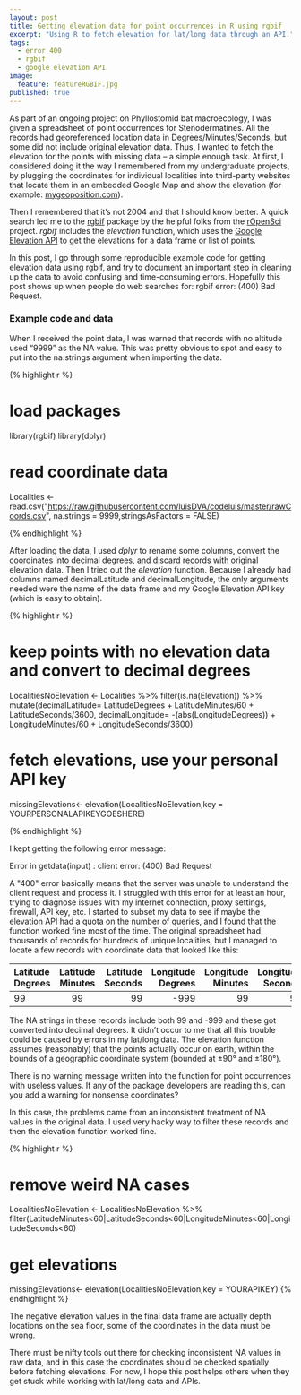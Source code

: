```yaml
---
layout: post
title: Getting elevation data for point occurrences in R using rgbif
excerpt: "Using R to fetch elevation for lat/long data through an API."
tags: 
  - error 400
  - rgbif
  - google elevation API
image: 
  feature: featureRGBIF.jpg
published: true
---
```



As part of an ongoing project on Phyllostomid bat macroecology, I was given a spreadsheet of point occurrences for Stenodermatines. All the records had georeferenced location data in Degrees/Minutes/Seconds, but some did not include original elevation data.  Thus, I wanted to fetch the elevation for the points with missing data – a simple enough task.  At first, I considered doing it the way I remembered from my undergraduate projects, by plugging the coordinates for individual localities into third-party websites that locate them in an embedded Google Map and show the elevation (for example: [mygeoposition.com](http://mygeoposition.com/)).

Then I remembered that it’s not 2004 and that I should know better. A quick search led me to the [rgbif](https://cran.r-project.org/web/packages/rgbif/index.html) package by the helpful folks from the [rOpenSci](https://ropensci.org/) project. _rgbif_ includes the _elevation_ function, which uses the [Google Elevation API](https://developers.google.com/maps/documentation/elevation/intro) to get the elevations for a data frame or list of points. 

In this post, I go through some reproducible example code for getting elevation data using rgbif, and try to document an important step in cleaning up the data to avoid confusing and time-consuming errors. Hopefully this post shows up when people do web searches for: rgbif error: (400) Bad Request. 

### Example code and data

When I received the point data, I was warned that records with no altitude used “9999” as the NA value. This was pretty obvious to spot and easy to put into the na.strings argument when importing the data.

{% highlight r %}
# load packages
library(rgbif)
library(dplyr)

# read coordinate data
Localities <- read.csv("https://raw.githubusercontent.com/luisDVA/codeluis/master/rawCoords.csv", na.strings = 9999,stringsAsFactors = FALSE)

{% endhighlight %}

After loading the data, I used _dplyr_ to rename some columns, convert the coordinates into decimal degrees, and discard records with original elevation data. Then I tried out the _elevation_ function. Because I already had columns named decimalLatitude and decimalLongitude, the only arguments needed were the name of the data frame and my Google Elevation API key (which is easy to obtain).


{% highlight r %}
# keep points with no elevation data and convert to decimal degrees
LocalitiesNoElevation <-   Localities %>%  filter(is.na(Elevation)) %>% 
  mutate(decimalLatitude= LatitudeDegrees + LatitudeMinutes/60 + LatitudeSeconds/3600,
         decimalLongitude= -(abs(LongitudeDegrees)) + LongitudeMinutes/60 + LongitudeSeconds/3600)


# fetch elevations, use your personal API key
missingElevations<- elevation(LocalitiesNoElevation,key = YOURPERSONALAPIKEYGOESHERE)

{% endhighlight %}

I kept getting the following error message: 
 
Error in getdata(input) : client error: (400) Bad Request

A "400" error basically means that the server was unable to understand the client request and process it. I struggled with this error for at least an hour, trying to diagnose issues with my internet connection, proxy settings, firewall, API key, etc. I started to subset my data to see if maybe the elevation API had a quota on the number of queries, and I found that the function worked fine most of the time. The original spreadsheet had thousands of records for hundreds of unique localities, but I managed to locate a few records with coordinate data that looked like this:

|Latitude Degrees|Latitude Minutes|Latitude Seconds|Longitude Degrees|Longitude Minutes|Longitude Seconds| 
|:--------|:-------:|--------:|--------:|--------:|--------:|
|99|99|99| -999| 99| 99|    


The NA strings in these records include both 99 and -999 and these got converted into decimal degrees. It didn’t occur to me that all this trouble could be caused by errors in my lat/long data. The elevation function assumes (reasonably) that the points actually occur on earth, within the bounds of a geographic coordinate system (bounded at ±90° and ±180°). 

There is no warning message written into the function for point occurrences with useless values. If any of the package developers are reading this, can you add a warning for nonsense coordinates?

In this case, the problems came from an inconsistent treatment of NA values in the original data. I used very hacky way to filter these records and then the elevation function worked fine.

{% highlight r %}
# remove weird NA cases
LocalitiesNoElevation <- LocalitiesNoElevation %>%  filter(LatitudeMinutes<60|LatitudeSeconds<60|LongitudeMinutes<60|LongitudeSeconds<60) 
# get elevations
missingElevations<- elevation(LocalitiesNoElevation,key = YOURAPIKEY)
{% endhighlight %}

The negative elevation values in the final data frame are actually depth locations on the sea floor, some of the coordinates in the data must be wrong.

There must be nifty tools out there for checking inconsistent NA values in raw data, and in this case the coordinates should be checked spatially before fetching elevations.  For now, I hope this post helps others when they get stuck while working with lat/long data and APIs.
